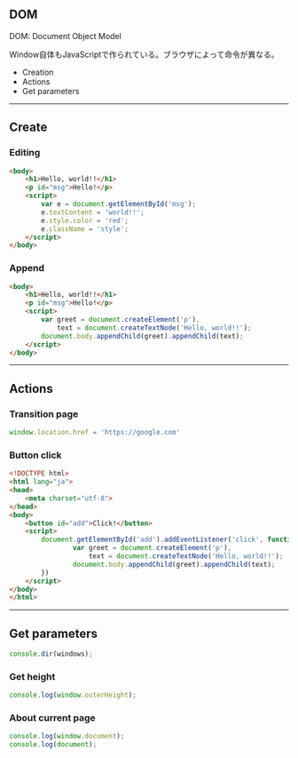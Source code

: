 ## DOM

DOM: Document Object Model

Window自体もJavaScriptで作られている。ブラウザによって命令が異なる。

- Creation
- Actions
- Get parameters

<hr>

## Create

### Editing

```html
<body>
    <h1>Hello, world!!</h1>
    <p id="msg">Hello!</p>
    <script>
        var e = document.getElementById('msg');
        e.textContent = 'world!!';
        e.style.color = 'red';
        e.className = 'style';
    </script>
</body>
```

### Append

```html
<body>
    <h1>Hello, world!!</h1>
    <p id="msg">Hello!</p>
    <script>
        var greet = document.createElement('p'),
            text = document.createTextNode('Hello, world!!');
        document.body.appendChild(greet).appendChild(text);
    </script>
</body>
```

<hr>

## Actions

### Transition page

```js
window.location.href = 'https://google.com'
```

### Button click

```html
<!DOCTYPE html>
<html lang="ja">
<head>
    <meta charset="utf-8">
</head>
<body>
    <button id="add">Click!</button>
    <script>
        document.getElementById('add').addEventListener('click', function() {
                var greet = document.createElement('p'),
                    text = document.createTextNode('Hello, world!!');
                document.body.appendChild(greet).appendChild(text);
        })
    </script>
</body>
</html>
```

<hr>

## Get parameters

```js
console.dir(windows);
```

### Get height

```js
console.log(window.outerHeight);
```

### About current page

```js
console.log(window.document);
console.log(document);
```
